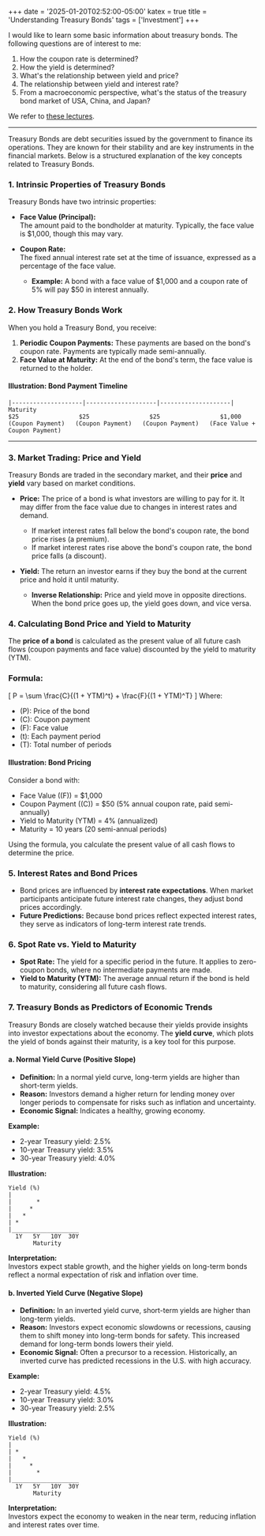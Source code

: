 +++
date = '2025-01-20T02:52:00-05:00'
katex = true
title = 'Understanding Treasury Bonds'
tags = ['Investment']
+++

I would like to learn some basic information about treasury bonds. The following questions are of interest to me:
1. How the coupon rate is determined?
2. How the yield is determined?
3. What's the relationship between yield and price? 
4. The relationship between yield and interest rate? 
5. From a macroeconomic perspective, what's the status of the treasury bond market of USA, China, and Japan?

We refer to [these lectures](https://ocw.mit.edu/courses/15-401-finance-theory-i-fall-2008/pages/video-lectures-and-slides/fixed-income-securities/).

--- 

Treasury Bonds are debt securities issued by the government to finance its operations. They are known for their stability and are key instruments in the financial markets. Below is a structured explanation of the key concepts related to Treasury Bonds.


### **1. Intrinsic Properties of Treasury Bonds**
Treasury Bonds have two intrinsic properties:
- **Face Value (Principal):**  
  The amount paid to the bondholder at maturity. Typically, the face value is $1,000, though this may vary.
  
- **Coupon Rate:**  
  The fixed annual interest rate set at the time of issuance, expressed as a percentage of the face value.  
  - **Example:** A bond with a face value of $1,000 and a coupon rate of 5% will pay $50 in interest annually.


### **2. How Treasury Bonds Work**
When you hold a Treasury Bond, you receive:
1. **Periodic Coupon Payments:** These payments are based on the bond's coupon rate. Payments are typically made semi-annually.  
2. **Face Value at Maturity:** At the end of the bond's term, the face value is returned to the holder.

#### **Illustration: Bond Payment Timeline**
```
|--------------------|--------------------|--------------------| Maturity
$25                 $25                 $25                 $1,000
(Coupon Payment)   (Coupon Payment)   (Coupon Payment)   (Face Value + Coupon Payment)
```

---

### **3. Market Trading: Price and Yield**
Treasury Bonds are traded in the secondary market, and their **price** and **yield** vary based on market conditions.

- **Price:** The price of a bond is what investors are willing to pay for it. It may differ from the face value due to changes in interest rates and demand.  
  - If market interest rates fall below the bond's coupon rate, the bond price rises (a premium).  
  - If market interest rates rise above the bond's coupon rate, the bond price falls (a discount).

- **Yield:** The return an investor earns if they buy the bond at the current price and hold it until maturity.  
  - **Inverse Relationship:** Price and yield move in opposite directions. When the bond price goes up, the yield goes down, and vice versa.


### **4. Calculating Bond Price and Yield to Maturity**
The **price of a bond** is calculated as the present value of all future cash flows (coupon payments and face value) discounted by the yield to maturity (YTM).  
### Formula:
\[
P = \sum \frac{C}{(1 + YTM)^t} + \frac{F}{(1 + YTM)^T}
\]
Where:  
- \(P\): Price of the bond  
- \(C\): Coupon payment  
- \(F\): Face value  
- \(t\): Each payment period  
- \(T\): Total number of periods  

#### **Illustration: Bond Pricing**
Consider a bond with:  
- Face Value (\(F\)) = $1,000  
- Coupon Payment (\(C\)) = $50 (5% annual coupon rate, paid semi-annually)  
- Yield to Maturity (YTM) = 4% (annualized)  
- Maturity = 10 years (20 semi-annual periods)

Using the formula, you calculate the present value of all cash flows to determine the price.


### **5. Interest Rates and Bond Prices**
- Bond prices are influenced by **interest rate expectations**. When market participants anticipate future interest rate changes, they adjust bond prices accordingly.  
- **Future Predictions:** Because bond prices reflect expected interest rates, they serve as indicators of long-term interest rate trends.


### **6. Spot Rate vs. Yield to Maturity**
- **Spot Rate:** The yield for a specific period in the future. It applies to zero-coupon bonds, where no intermediate payments are made.  
- **Yield to Maturity (YTM):** The average annual return if the bond is held to maturity, considering all future cash flows.


### **7. Treasury Bonds as Predictors of Economic Trends**
Treasury Bonds are closely watched because their yields provide insights into investor expectations about the economy. The **yield curve**, which plots the yield of bonds against their maturity, is a key tool for this purpose.

#### **a. Normal Yield Curve (Positive Slope)**  
- **Definition:** In a normal yield curve, long-term yields are higher than short-term yields.  
- **Reason:** Investors demand a higher return for lending money over longer periods to compensate for risks such as inflation and uncertainty.  
- **Economic Signal:** Indicates a healthy, growing economy.  

**Example:**  
- 2-year Treasury yield: 2.5%  
- 10-year Treasury yield: 3.5%  
- 30-year Treasury yield: 4.0%  

**Illustration:**  
```
Yield (%)
|
|       *
|     *   
|   *     
| *        
|___________________
  1Y   5Y   10Y  30Y
       Maturity
```

**Interpretation:**  
Investors expect stable growth, and the higher yields on long-term bonds reflect a normal expectation of risk and inflation over time.

#### **b. Inverted Yield Curve (Negative Slope)**  
- **Definition:** In an inverted yield curve, short-term yields are higher than long-term yields.  
- **Reason:** Investors expect economic slowdowns or recessions, causing them to shift money into long-term bonds for safety. This increased demand for long-term bonds lowers their yield.  
- **Economic Signal:** Often a precursor to a recession. Historically, an inverted curve has predicted recessions in the U.S. with high accuracy.  

**Example:**  
- 2-year Treasury yield: 4.5%  
- 10-year Treasury yield: 3.0%  
- 30-year Treasury yield: 2.5%  

**Illustration:**  
```
Yield (%)
|
| *        
|   *      
|     *    
|       *  
|___________________
  1Y   5Y   10Y  30Y
       Maturity
```

**Interpretation:**  
Investors expect the economy to weaken in the near term, reducing inflation and interest rates over time.


